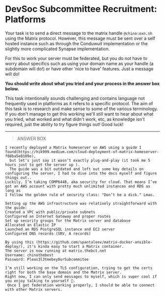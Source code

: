 # DevSoc Subcommittee Recruitment: Platforms

Your task is to send a direct message to the matrix handle `@chino:oxn.sh` using the Matrix protocol. However, this message must be sent over a self hosted instance such as through the Conduwuit implementation or the slightly more complicated Synapse implementation.

For this to work your server must be federated, but you do not have to worry about specifics such as using your domain name as your handle (a subdomain will do!) or have other 'nice to have' features. Just a message will do!

**You should write about what you tried and your process in the answer box below.**

This task intentionally sounds challenging and contains language not frequently used in platforms as it refers to a specific protocol. The aim of this task is to research and make sense to some of the various terminology. If you don't manage to get this working we'll still want to hear about what you tried, what worked and what didn't work, etc, as knowledge isn't required, just the ability to try figure things out! Good luck!

---

> ANSWER BOX

```
I recently deployed a Matrix homeserver on AWS using a guide I found(https://hik999.medium.com/cloud-deployment-of-matrix-homeserver-f08ba5e8109e),
  but let’s just say it wasn’t exactly plug-and-play (it took me 5 hours just to get the server up ).
  The guide was a bit outdated and left out some key details on configuring the server, I had to dive into the docs myself and figure things out..
Luckily, I’m taking COMP6448, aka security for cloud. That means I’ve got an AWS account with pretty much unlimited instances and RDS as long as
I follow the golden rule of security class: "Don’t be a dick." Lmao.

Setting up the AWS infrastructure was relatively straightforward with the guide:
Created a VPC with public/private subnets
Configured an Internet Gateway and proper routes
Set up security groups for the Matrix server and database
Allocated an Elastic IP
Launched an RDS PostgreSQL instance and EC2 server
Configured DNS records (SRV, A records)

By using this (https://github.com/spantaleev/matrix-docker-ansible-deploy/), it's kinda easy to start a Matrix container.
The server is now running at matrix.thebct.net
Username: chinothebest
Password: Pleas3l3tmebey0urSubcommitee

I’m still working on the TLS configuration, trying to get the certs right for both the base domain and the Matrix server.
Right now, I can only send messages to myself, which is super cool if you enjoy talking to yourself 🤡.
 Once I get federation working properly, I should be able to connect with other Matrix servers.
```
